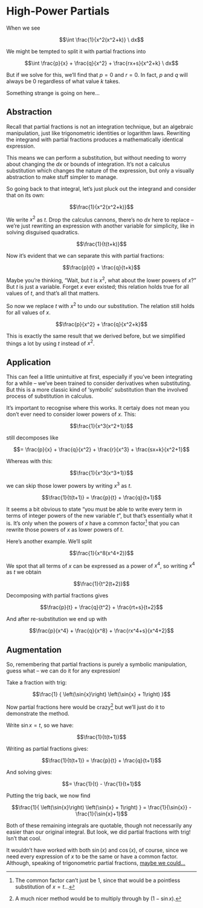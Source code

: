# High-Power Partials
<!-- #SQUARK live!
| dest = guides/integrals/methods/power-partials
| capt = Substitution without substitution
| index = guides / integrals / methods
-->

When we see

```math
\int \frac{1}{x^2(x^2+k)} \ dx
```

We might be tempted to split it with partial fractions into

```math
\int \frac{p}{x} + \frac{q}{x^2} + \frac{rx+s}{x^2+k} \ dx
```

But if we solve for this, we’ll find that $p=0$ and $r=0$. In fact, $p$ and $q$ will always be $0$ regardless of what value $k$ takes.

Something strange is going on here...


## Abstraction

Recall that partial fractions is not an integration technique, but an algebraic manipulation, just like trigonometric identities or logarithm laws. Rewriting the integrand with partial fractions produces a mathematically identical expression.

This means we can perform a substitution, but without needing to worry about changing the $dx$ or bounds of integration. It’s not a calculus substitution which changes the nature of the expression, but only a visually abstraction to make stuff simpler to manage.

So going back to that integral, let’s just pluck out the integrand and consider that on its own:

```math
\frac{1}{x^2(x^2+k)}
```

We write $x^2$ as $t$. Drop the calculus cannons, there’s no $dx$ here to replace – we’re just rewriting an expression with another variable for simplicity, like in solving disguised quadratics.

```math
\frac{1}{t(t+k)}
```

Now it’s evident that we can separate this with partial fractions:

```math
\frac{p}{t} + \frac{q}{t+k}
```

Maybe you’re thinking, “Wait, but $t$ is $x^2$, what about the lower powers of $x$?” But $t$ is just a variable. Forget $x$ ever existed; this relation holds true for all values of $t$, and that’s all that matters.

So now we replace $t$ with $x^2$ to undo our substitution. The relation still holds for all values of $x$.

```math
\frac{p}{x^2} + \frac{q}{x^2+k}
```

This is exactly the same result that we derived before, but we simplified things a lot by using $t$ instead of $x^2$.


## Application

This can feel a little unintuitive at first, especially if you’ve been integrating for a while – we’ve been trained to consider derivatives when substituting. But this is a more classic kind of ‘symbolic’ substitution than the involved process of substitution in calculus.

It’s important to recognise where this works. It certaiy does not mean you don’t ever need to consider lower powers of $x$. This:

```math
\frac{1}{x^3(x^2+1)}
```

still decomposes like

```math
= \frac{p}{x} + \frac{q}{x^2} + \frac{r}{x^3} + \frac{sx+k}{x^2+1}
```

Whereas with this:

```math
\frac{1}{x^3(x^3+1)}
```

we can skip those lower powers by writing $x^3$ as $t$.

```math
\frac{1}{t(t+1)} = \frac{p}{t} + \frac{q}{t+1}
```

It seems a bit obvious to state “you must be able to write every term in terms of integer powers of the new variable $t$”, but that’s essentially what it is. It’s only when the powers of $x$ have a common factor[^common-factor] that you can rewrite those powers of $x$ as lower powers of $t$.

[^common-factor]: The common factor can’t just be $1$, since that would be a pointless substitution of $x = t$...

Here’s another example. We’ll split

```math
\frac{1}{x^8(x^4+2)}
```

We spot that all terms of $x$ can be expressed as a power of $x^4$, so writing $x^4$ as $t$ we obtain

```math
\frac{1}{t^2(t+2)}
```

Decomposing with partial fractions gives

```math
\frac{p}{t} + \frac{q}{t^2} + \frac{rt+s}{t+2}
```

And after re-substitution we end up with

```math
\frac{p}{x^4} + \frac{q}{x^8} + \frac{rx^4+s}{x^4+2}
```


## Augmentation

So, remembering that partial fractions is purely a symbolic manipulation, guess what – we can do it for any expression!

Take a fraction with trig:

```math
\frac{1}
  { \left(\sin{x}\right) \left(\sin{x} + 1\right) }
```

Now partial fractions here would be crazy[^crazy] but we’ll just do it to demonstrate the method.

[^crazy]: A much nicer method would be to multiply through by $(1-\sin{x})$.

Write $\sin{x} = t$, so we have:

```math
\frac{1}{t(t+1)}
```

Writing as partial fractions gives:

```math
\frac{1}{t(t+1)} = \frac{p}{t} + \frac{q}{t+1}
```

And solving gives:

```math
= \frac{1}{t} - \frac{1}{t+1}
```

Putting the trig back, we now find

```math
\frac{1}{ \left(\sin{x}\right) \left(\sin{x} + 1\right) }
  = \frac{1}{\sin{x}} - \frac{1}{\sin{x}+1}
```

Both of these remaining integrals are quotable, though not necessarily any easier than our original integral. But look, we did partial fractions with trig! Isn’t that cool.

It wouldn’t have worked with both $\sin(x)$ and $\cos(x)$, of course, since we need every expression of $x$ to be the same or have a common factor. Although, speaking of trigonometric partial fractions, [maybe we could...](trig-partials.md)
